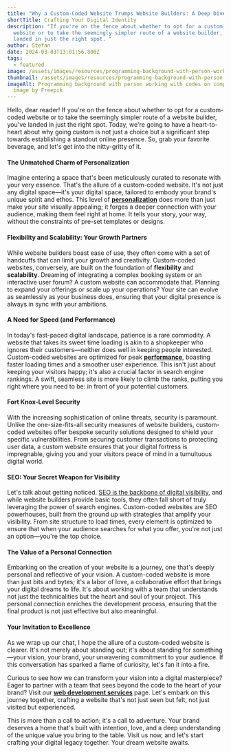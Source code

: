```yaml
---
title: "Why a Custom-Coded Website Trumps Website Builders: A Deep Dive"
shortTitle: Crafting Your Digital Identity
description: "If you're on the fence about whether to opt for a custom-coded
  website or to take the seemingly simpler route of a website builder, you've
  landed in just the right spot. "
author: Stefan
date: 2024-03-03T13:01:56.800Z
tags:
  - featured
image: /assets/images/resources/programming-background-with-person-working-with-codes-computer.webp
thumbnail: /assets/images/resources/programming-background-with-person-working-with-codes-computer-thumbnail.webp
imageAlt: Programming background with person working with codes on computer -
  image by Freepik
---
```

<!--StartFragment-->

Hello, dear reader! If you're on the fence about whether to opt for a custom-coded website or to take the seemingly simpler route of a website builder, you've landed in just the right spot. Today, we're going to have a heart-to-heart about why going custom is not just a choice but a significant step towards establishing a standout online presence. So, grab your favorite beverage, and let's get into the nitty-gritty of it.

#### The Unmatched Charm of Personalization

Imagine entering a space that's been meticulously curated to resonate with your very essence. That's the allure of a custom-coded website. It's not just any digital space—it's your digital space, tailored to embody your brand's unique spirit and ethos. This level of **[personalization](https://sxzar.com/resources/the-power-of-uxui-design-in-boosting-your-business/)** does more than just make your site visually appealing; it forges a deeper connection with your audience, making them feel right at home. It tells your story, your way, without the constraints of pre-set templates or designs.

#### Flexibility and Scalability: Your Growth Partners

While website builders boast ease of use, they often come with a set of handcuffs that can limit your growth and creativity. Custom-coded websites, conversely, are built on the foundation of **flexibility** and **scalability**. Dreaming of integrating a complex booking system or an interactive user forum? A custom website can accommodate that. Planning to expand your offerings or scale up your operations? Your site can evolve as seamlessly as your business does, ensuring that your digital presence is always in sync with your ambitions.

#### A Need for Speed (and Performance)

In today's fast-paced digital landscape, patience is a rare commodity. A website that takes its sweet time loading is akin to a shopkeeper who ignores their customers—neither does well in keeping people interested. Custom-coded websites are optimized for peak **[performance](https://sxzar.com/resources/how-faster-website-loading-times-can-supercharge-your-online-success/)**, boasting faster loading times and a smoother user experience. This isn't just about keeping your visitors happy; it's also a crucial factor in search engine rankings. A swift, seamless site is more likely to climb the ranks, putting you right where you need to be: in front of your potential customers.

#### Fort Knox-Level Security

With the increasing sophistication of online threats, security is paramount. Unlike the one-size-fits-all security measures of website builders, custom-coded websites offer bespoke security solutions designed to shield your specific vulnerabilities. From securing customer transactions to protecting user data, a custom website ensures that your digital fortress is impregnable, giving you and your visitors peace of mind in a tumultuous digital world.

#### SEO: Your Secret Weapon for Visibility

Let's talk about getting noticed. [SEO is the backbone of digital visibility](https://sxzar.com/resources/your-ticket-to-online-success/), and while website builders provide basic tools, they often fall short of truly leveraging the power of search engines. Custom-coded websites are SEO powerhouses, built from the ground up with strategies that amplify your visibility. From site structure to load times, every element is optimized to ensure that when your audience searches for what you offer, you're not just an option—you're the top choice.

#### The Value of a Personal Connection

Embarking on the creation of your website is a journey, one that's deeply personal and reflective of your vision. A custom-coded website is more than just bits and bytes; it's a labor of love, a collaborative effort that brings your digital dreams to life. It's about working with a team that understands not just the technicalities but the heart and soul of your project. This personal connection enriches the development process, ensuring that the final product is not just effective but also meaningful.

#### Your Invitation to Excellence

As we wrap up our chat, I hope the allure of a custom-coded website is clearer. It's not merely about standing out; it's about standing for something—your vision, your brand, your unwavering commitment to your audience. If this conversation has sparked a flame of curiosity, let's fan it into a fire.

Curious to see how we can transform your vision into a digital masterpiece? Eager to partner with a team that sees beyond the code to the heart of your brand? Visit our **[web development services](https://sxzar.com/services/)** page. Let's embark on this journey together, crafting a website that's not just seen but felt, not just visited but experienced.

This is more than a call to action; it's a call to adventure. Your brand deserves a home that's built with intention, love, and a deep understanding of the unique value you bring to the table. Visit us now, and let's start crafting your digital legacy together. Your dream website awaits.

<!--EndFragment-->